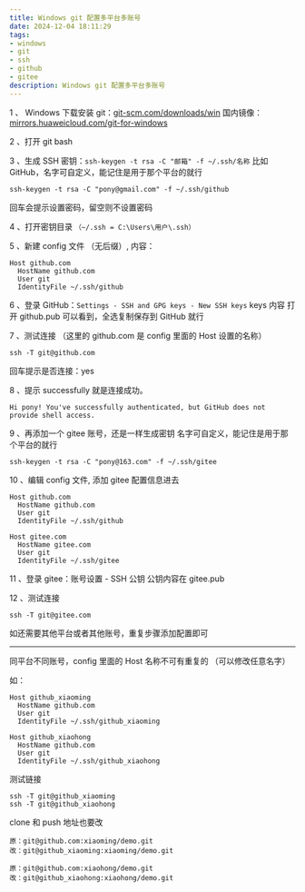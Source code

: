 ```yaml
---
title: Windows git 配置多平台多账号
date: 2024-12-04 18:11:29
tags:
- windows
- git
- ssh
- github
- gitee
description: Windows git 配置多平台多账号
---
```

1 、 Windows 下载安装 git：<a target="_blank" rel="nofollow noopener" href="https://git-scm.com/downloads/win">git-scm.com/downloads/win</a>
国内镜像：<a target="_blank" rel="nofollow noopener" href="https://mirrors.huaweicloud.com/git-for-windows/">mirrors.huaweicloud.com/git-for-windows</a>

2 、打开 git bash

3 、生成 SSH 密钥：```ssh-keygen -t rsa -C "邮箱" -f ~/.ssh/名称```
比如 GitHub，名字可自定义，能记住是用于那个平台的就行

``` shell
ssh-keygen -t rsa -C "pony@gmail.com" -f ~/.ssh/github
```

回车会提示设置密码，留空则不设置密码

4 、打开密钥目录 ```（~/.ssh = C:\Users\用户\.ssh）```

5 、新建 config 文件 （无后缀）, 内容：

```
Host github.com
  HostName github.com
  User git
  IdentityFile ~/.ssh/github
```

6 、登录 GitHub：```Settings - SSH and GPG keys - New SSH keys```
keys 内容 打开 github.pub 可以看到，全选复制保存到 GitHub 就行

7 、测试连接 （这里的 github.com 是 config 里面的 Host 设置的名称）

``` shell
ssh -T git@github.com
```
回车提示是否连接：yes

8 、提示 successfully 就是连接成功。
```
Hi pony! You've successfully authenticated, but GitHub does not provide shell access.
```
9 、再添加一个 gitee 账号，还是一样生成密钥
名字可自定义，能记住是用于那个平台的就行
```
ssh-keygen -t rsa -C "pony@163.com" -f ~/.ssh/gitee
```
10 、编辑 config 文件, 添加 gitee 配置信息进去
```
Host github.com
  HostName github.com
  User git
  IdentityFile ~/.ssh/github

Host gitee.com
  HostName gitee.com
  User git
  IdentityFile ~/.ssh/gitee
  ```
11 、登录 gitee：账号设置 - SSH 公钥
公钥内容在 gitee.pub

12 、测试连接
``` shell
ssh -T git@gitee.com
```
如还需要其他平台或者其他账号，重复步骤添加配置即可

---

同平台不同账号，config 里面的 Host 名称不可有重复的 （可以修改任意名字）

如：
```
Host github_xiaoming
  HostName github.com
  User git
  IdentityFile ~/.ssh/github_xiaoming

Host github_xiaohong
  HostName github.com
  User git
  IdentityFile ~/.ssh/github_xiaohong
  ```
测试链接
``` shell
ssh -T git@github_xiaoming
ssh -T git@github_xiaohong
```
clone 和 push 地址也要改

```
原：git@github.com:xiaoming/demo.git
改：git@github_xiaoming:xiaoming/demo.git
```

```
原：git@github.com:xiaohong/demo.git
改：git@github_xiaohong:xiaohong/demo.git
```